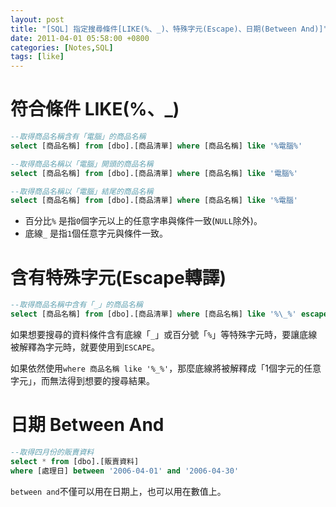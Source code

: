 ```yaml
---
layout: post
title: "[SQL] 指定搜尋條件[LIKE(%、_)、特殊字元(Escape)、日期(Between And)]"
date: 2011-04-01 05:58:00 +0800
categories: [Notes,SQL]
tags: [like]
---
```


# 符合條件 LIKE(%、_)

```sql
--取得商品名稱含有「電腦」的商品名稱
select [商品名稱] from [dbo].[商品清單] where [商品名稱] like '%電腦%'

--取得商品名稱以「電腦」開頭的商品名稱
select [商品名稱] from [dbo].[商品清單] where [商品名稱] like '電腦%'

--取得商品名稱以「電腦」結尾的商品名稱
select [商品名稱] from [dbo].[商品清單] where [商品名稱] like '%電腦'
```

- 百分比`%` 是指`0`個字元以上的任意字串與條件一致(`NULL`除外)。
- 底線`_` 是指`1`個任意字元與條件一致。 


# 含有特殊字元(Escape轉譯)

```sql
--取得商品名稱中含有「_」的商品名稱
select [商品名稱] from [dbo].[商品清單] where [商品名稱] like '%\_%' escape '\'
```

如果想要搜尋的資料條件含有底線「`_`」或百分號「`%`」等特殊字元時，要讓底線被解釋為字元時，就要使用到`ESCAPE`。      

如果依然使用`where 商品名稱 like '%_%'`，那麼底線將被解釋成「1個字元的任意字元」，而無法得到想要的搜尋結果。

# 日期 Between And

```sql
--取得四月份的販賣資料
select * from [dbo].[販賣資料]
where [處理日] between '2006-04-01' and '2006-04-30'
```

`between and`不僅可以用在日期上，也可以用在數值上。
